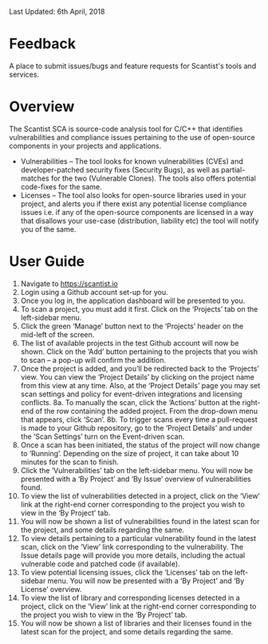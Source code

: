 Last Updated: 6th April, 2018

# Feedback
A place to submit issues/bugs and feature requests for Scantist's tools and services.

# Overview
The Scantist SCA is source-code analysis tool for C/C++ that identifies vulnerabilities and compliance issues pertaining to the use of open-source components in your projects and applications.
* Vulnerabilities – The tool looks for known vulnerabilities (CVEs) and developer-patched security fixes (Security Bugs), as well as partial-matches for the two (Vulnerable Clones). The tools also offers potential code-fixes for the same.
* Licenses – The tool also looks for open-source libraries used in your project, and alerts you if there exist any potential license compliance issues i.e. if any of the open-source components are licensed in a way that disallows your use-case (distribution, liability etc) the tool will notify you of the same.

# User Guide

1. Navigate to https://scantist.io
2. Login using a Github account set-up for you.
3. Once you log in, the application dashboard will be presented to you.
4. To scan a project, you must add it first. Click on the ‘Projects’ tab on the left-sidebar menu.
5. Click the green ‘Manage’ button next to the ‘Projects’ header on the mid-left of the screen.
6. The list of available projects in the test Github account will now be shown. Click on the ‘Add’ button pertaining to the projects that you wish to scan – a pop-up will confirm the addition.
7. Once the project is added, and you’ll be redirected back to the ‘Projects’ view. You can view the ‘Project Details’ by clicking on the project name from this view at any time. Also, at the ‘Project Details’ page you may set scan settings and policy for event-driven integrations and licensing conflicts.
8a. To manually the scan, click the ‘Actions’ button at the right-end of the row containing the added project. From the drop-down menu that appears, click ‘Scan’.
8b. To trigger scans every time a pull-request is made to your Github repository, go to the ‘Project Details’ and under the ‘Scan Settings’ turn on the Event-driven scan. 
9. Once a scan has been initiated, the status of the project will now change to ‘Running’. Depending on the size of project, it can take about 10 minutes for the scan to finish.
10. Click the ‘Vulnerabilities’ tab on the left-sidebar menu. You will now be presented with a ‘By Project’ and ‘By Issue’ overview of vulnerabilities found.
11. To view the list of vulnerabilities detected in a project, click on the ‘View’ link at the right-end corner corresponding to the project you wish to view in the ‘By Project’ tab.
12. You will now be shown a list of vulnerabilities found in the latest scan for the project, and some details regarding the same.
13. To view details pertaining to a particular vulnerability found in the latest scan, click on the ‘View’ link corresponding to the vulnerability. The Issue details page will provide you more details, including the actual vulnerable code and patched code (if available).  
14. To view potential licensing issues, click the ‘Licenses’ tab on the left-sidebar menu. You will now be presented with a ‘By Project’ and ‘By License’ overview.
15. To view the list of library and corresponding licenses detected in a project, click on the ‘View’ link at the right-end corner corresponding to the project you wish to view in the ‘By Project’ tab.
16. You will now be shown a list of libraries and their licenses found in the latest scan for the project, and some details regarding the same.

